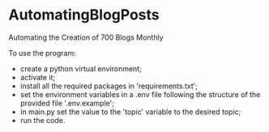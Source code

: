 # AutomatingBlogPosts
Automating the Creation of 700 Blogs Monthly

To use the program:
- create a python virtual environment;
- activate it;
- install all the required packages in 'requirements.txt';
- set the environment variables in a .env file following the structure of the provided file '.env.example';
- in main.py set the value to the 'topic' variable to the desired topic;
- run the code.